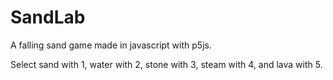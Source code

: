 # SandLab
A falling sand game made in javascript with p5js.

Select sand with 1, water with 2, stone with 3, steam with 4, and lava with 5.
